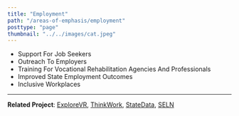 ```yaml
---
title: "Employment"
path: "/areas-of-emphasis/employment"
posttype: "page"
thumbnail: "../../images/cat.jpeg"
---
```


*   Support For Job Seekers
*   Outreach To Employers
*   Training For Vocational Rehabilitation Agencies And Professionals
*   Improved State Employment Outcomes
*   Inclusive Workplaces


- - -

**Related Project**: [ExploreVR](/projects/explorevr), [ThinkWork](/projects/thinkwork), [StateData](/projects/statedata), [SELN](/projects/seln)